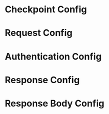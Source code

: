 # Checkpoint Config

# Request Config

# Authentication Config

# Response Config

# Response Body Config